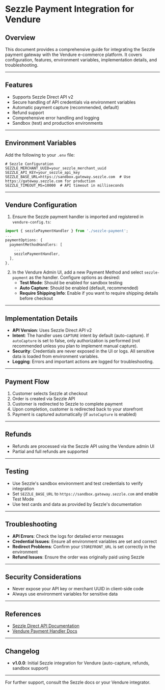 # Sezzle Payment Integration for Vendure

## Overview
This document provides a comprehensive guide for integrating the Sezzle payment gateway with the Vendure e-commerce platform. It covers configuration, features, environment variables, implementation details, and troubleshooting.

---

## Features
- Supports Sezzle Direct API v2
- Secure handling of API credentials via environment variables
- Automatic payment capture (recommended, default)
- Refund support
- Comprehensive error handling and logging
- Sandbox (test) and production environments

---

## Environment Variables
Add the following to your `.env` file:

```env
# Sezzle Configuration
SEZZLE_MERCHANT_UUID=your_sezzle_merchant_uuid
SEZZLE_API_KEY=your_sezzle_api_key
SEZZLE_BASE_URL=https://sandbox.gateway.sezzle.com  # Use https://gateway.sezzle.com for production
SEZZLE_TIMEOUT_MS=10000  # API timeout in milliseconds
```

---

## Vendure Configuration
1. Ensure the Sezzle payment handler is imported and registered in `vendure-config.ts`:

```typescript
import { sezzlePaymentHandler } from './sezzle-payment';
...
paymentOptions: {
  paymentMethodHandlers: [
    ...
    sezzlePaymentHandler,
  ],
},
```

2. In the Vendure Admin UI, add a new Payment Method and select `sezzle-payment` as the handler. Configure options as desired:
   - **Test Mode**: Should be enabled for sandbox testing
   - **Auto Capture**: Should be enabled (default, recommended)
   - **Require Shipping Info**: Enable if you want to require shipping details before checkout

---

## Implementation Details
- **API Version**: Uses Sezzle Direct API v2
- **Intent**: The handler uses `CAPTURE` intent by default (auto-capture). If `autoCapture` is set to false, only authorization is performed (not recommended unless you plan to implement manual capture).
- **Security**: Credentials are never exposed in the UI or logs. All sensitive data is loaded from environment variables.
- **Logging**: Errors and important actions are logged for troubleshooting.

---

## Payment Flow
1. Customer selects Sezzle at checkout
2. Order is created via Sezzle API
3. Customer is redirected to Sezzle to complete payment
4. Upon completion, customer is redirected back to your storefront
5. Payment is captured automatically (if `autoCapture` is enabled)

---

## Refunds
- Refunds are processed via the Sezzle API using the Vendure admin UI
- Partial and full refunds are supported

---

## Testing
- Use Sezzle's sandbox environment and test credentials to verify integration
- Set `SEZZLE_BASE_URL` to `https://sandbox.gateway.sezzle.com` and enable Test Mode
- Use test cards and data as provided by Sezzle's documentation

---

## Troubleshooting
- **API Errors**: Check the logs for detailed error messages
- **Credential Issues**: Ensure all environment variables are set and correct
- **Redirect Problems**: Confirm your `STOREFRONT_URL` is set correctly in the environment
- **Refund Issues**: Ensure the order was originally paid using Sezzle

---

## Security Considerations
- Never expose your API key or merchant UUID in client-side code
- Always use environment variables for sensitive data

---

## References
- [Sezzle Direct API Documentation](https://docs.sezzle.com/docs/guides/direct/introduction)
- [Vendure Payment Handler Docs](https://www.vendure.io/docs/developer-guide/plugins/payment-handlers/)

---

## Changelog
- **v1.0.0**: Initial Sezzle integration for Vendure (auto-capture, refunds, sandbox support)

---

For further support, consult the Sezzle docs or your Vendure integrator.
